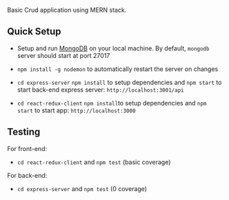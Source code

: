 Basic Crud application using MERN stack. 

## Quick Setup

* Setup and run [MongoDB](https://docs.mongodb.com/manual/installation/) on your local machine. By default, `mongodb` server should start at port 27017

* `npm install -g nodemon` to automatically restart the server on changes

* `cd express-server` `npm install` to setup dependencies and `npm start` to start back-end express server: `http://localhost:3001/api`

* `cd react-redux-client` `npm install`to setup dependencies and `npm start` to start app: `http://localhost:3000`

## Testing

For front-end:
* `cd react-redux-client` and `npm test` (basic coverage) 

For back-end:
* `cd express-server` and `npm test` (0 coverage) 
